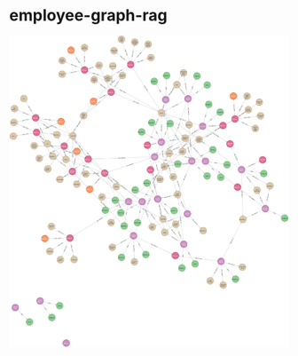 # employee-graph-rag

![alt text](https://github.com/Pankajmalhan/employee-graph-rag/blob/main/graph.png?raw=true)
